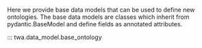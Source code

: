 Here we provide base data models that can be used to define new ontologies. The base data models are classes which inherit from pydantic.BaseModel and define fields as annotated attributes.

::: twa.data_model.base_ontology
